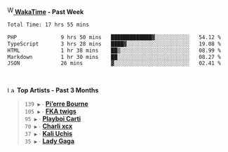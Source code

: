 <img src="https://github.com/dxnter/dxnter/assets/17434202/67b21fa4-d36d-46f9-9dec-f23d976b00ef" alt="WakaTime Logo" width="14" height="18"/><a href="https://wakatime.com/@dxnter" target="_blank"><strong> WakaTime</strong></a><strong> - Past Week</strong>

<!--START_SECTION:waka-->

```txt
Total Time: 17 hrs 55 mins

PHP              9 hrs 50 mins   █████████████▓░░░░░░░░░░░   54.12 %
TypeScript       3 hrs 28 mins   ████▓░░░░░░░░░░░░░░░░░░░░   19.08 %
HTML             1 hr 38 mins    ██▒░░░░░░░░░░░░░░░░░░░░░░   08.99 %
Markdown         1 hr 30 mins    ██░░░░░░░░░░░░░░░░░░░░░░░   08.27 %
JSON             26 mins         ▓░░░░░░░░░░░░░░░░░░░░░░░░   02.41 %
```

<!--END_SECTION:waka-->

<br/>

<!--START_LASTFM_ARTISTS:{"period": "3month", "rows": 6}-->
<a href="https://last.fm" target="_blank"><img src="https://user-images.githubusercontent.com/17434202/215290617-e793598d-d7c9-428f-9975-156db1ba89cc.svg" alt="Last.fm Logo" width="18" height="13"/></a> **Top Artists - Past 3 Months**

> `139 ▶️` ∙ **[Pi’erre Bourne](https://www.last.fm/music/Pi%E2%80%99erre+Bourne)**<br/>
> `105 ▶️` ∙ **[FKA twigs](https://www.last.fm/music/FKA+twigs)**<br/>
> `95 ▶️` ∙ **[Playboi Carti](https://www.last.fm/music/Playboi+Carti)**<br/>
> `70 ▶️` ∙ **[Charli xcx](https://www.last.fm/music/Charli+xcx)**<br/>
> `37 ▶️` ∙ **[Kali Uchis](https://www.last.fm/music/Kali+Uchis)**<br/>
> `35 ▶️` ∙ **[Lady Gaga](https://www.last.fm/music/Lady+Gaga)**<br/>
<!--END_LASTFM_ARTISTS-->
